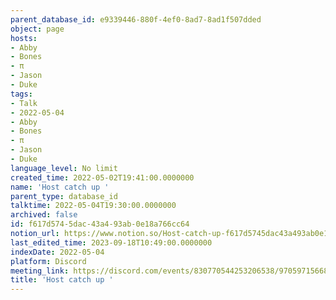```yaml
---
parent_database_id: e9339446-880f-4ef0-8ad7-8ad1f507dded
object: page
hosts:
- Abby
- Bones
- π
- Jason
- Duke
tags:
- Talk
- 2022-05-04
- Abby
- Bones
- π
- Jason
- Duke
language_level: No limit
created_time: 2022-05-02T19:41:00.0000000
name: 'Host catch up '
parent_type: database_id
talktime: 2022-05-04T19:30:00.0000000
archived: false
id: f617d574-5dac-43a4-93ab-0e18a766cc64
notion_url: https://www.notion.so/Host-catch-up-f617d5745dac43a493ab0e18a766cc64
last_edited_time: 2023-09-18T10:49:00.0000000
indexDate: 2022-05-04
platform: Discord
meeting_link: https://discord.com/events/830770544253206538/970597156681568276
title: 'Host catch up '
---
```






